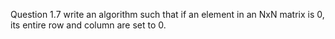 Question 1.7
write an algorithm such that if an element in an NxN matrix is 0, its entire row and column are set to 0.